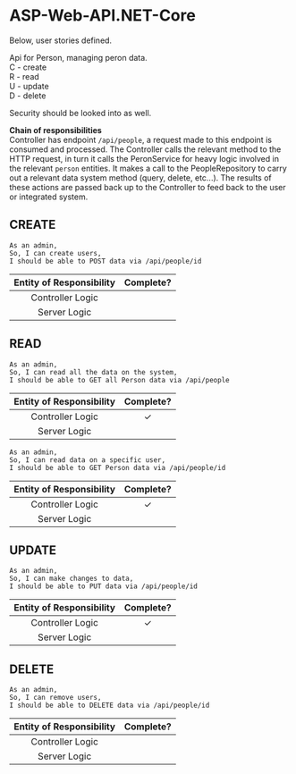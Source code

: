 ﻿# ASP-Web-API.NET-Core

Below, user stories defined.

Api for Person, managing peron data.  
C - create  
R - read  
U - update  
D - delete  

Security should be looked into as well.

**Chain of responsibilities**  
Controller has endpoint `/api/people`, a request made to this endpoint is 
consumed and processed. The Controller calls the relevant method to the HTTP 
request, in turn it calls the PeronService for heavy logic involved in the 
relevant `person` entities. It makes a call to the PeopleRepository to carry 
out a relevant data system method (query, delete, etc...). The results of these 
actions are passed back up to the Controller to feed back to the user or 
integrated system.

## CREATE

```
As an admin,
So, I can create users,
I should be able to POST data via /api/people/id
```

|Entity of Responsibility|Complete?|
|:----------------------:|:-------:|
|Controller Logic||
|Server Logic||

## READ

```
As an admin,
So, I can read all the data on the system,
I should be able to GET all Person data via /api/people
```

|Entity of Responsibility|Complete?|
|:----------------------:|:-------:|
|Controller Logic|✓|
|Server Logic||

```
As an admin,
So, I can read data on a specific user,
I should be able to GET Person data via /api/people/id
```

|Entity of Responsibility|Complete?|
|:----------------------:|:-------:|
|Controller Logic|✓|
|Server Logic||

## UPDATE

```
As an admin,
So, I can make changes to data,
I should be able to PUT data via /api/people/id
```

|Entity of Responsibility|Complete?|
|:----------------------:|:-------:|
|Controller Logic|✓|
|Server Logic||

## DELETE

```
As an admin,
So, I can remove users,
I should be able to DELETE data via /api/people/id
```

|Entity of Responsibility|Complete?|
|:----------------------:|:-------:|
|Controller Logic||
|Server Logic||